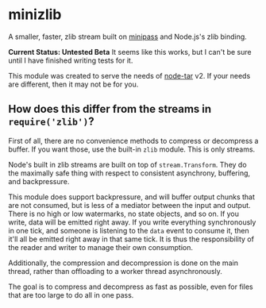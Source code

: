 # minizlib

A smaller, faster, zlib stream built on
[minipass](http://npm.im/minipass) and Node.js's zlib binding.

**Current Status: Untested Beta**  It seems like this works, but I
can't be sure until I have finished writing tests for it.

This module was created to serve the needs of
[node-tar](http://npm.im/tar) v2.  If your needs are different, then
it may not be for you.

## How does this differ from the streams in `require('zlib')`?

First of all, there are no convenience methods to compress or
decompress a buffer.  If you want those, use the built-in `zlib` module.
This is only streams.

Node's built in zlib streams are built on top of `stream.Transform`.
They do the maximally safe thing with respect to consistent
asynchrony, buffering, and backpressure.

This module does support backpressure, and will buffer output chunks
that are not consumed, but is less of a mediator between the input and
output.  There is no high or low watermarks, no state objects, and so
on.  If you write, data will be emitted right away.  If you write
everything synchronously in one tick, and someone is listening to the
`data` event to consume it, then it'll all be emitted right away in
that same tick.  It is thus the responsibility of the reader and
writer to manage their own consumption.

Additionally, the compression and decompression is done on the main
thread, rather than offloading to a worker thread asynchronously.

The goal is to compress and decompress as fast as possible, even for
files that are too large to do all in one pass.

